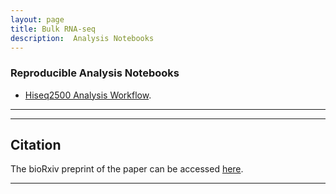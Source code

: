 ```yaml
---
layout: page
title: Bulk RNA-seq
description:  Analysis Notebooks
---
```


### Reproducible Analysis Notebooks


* <a href="{{ BASE_PATH }}/aging_muscle_niche/assets/notebooks/1_load_data.nb.html" target="_blank">Hiseq2500 Analysis Workflow</a>.



*******
******

Citation
-------


The bioRxiv preprint of the paper can be accessed <a href="https://www.biorxiv.org" target="_blank">here</a>.




****
